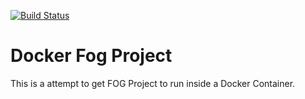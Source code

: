 [![Build Status](https://travis-ci.org/Jakobchr/docker-fogproject.svg?branch=master)](https://travis-ci.org/Jakobchr/docker-fogproject)

# Docker Fog Project
This is a attempt to get FOG Project to run inside a Docker Container.
